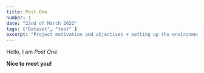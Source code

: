 ```yaml
---
title: Post One
number: 1
date: "22nd of March 2022"
tags: ["Dataset", "test" ]
excerpt: "Project motivation and objectives + setting up the environment + dataset description"
---
```


Hello, I am _Post One._

**Nice to meet you!**